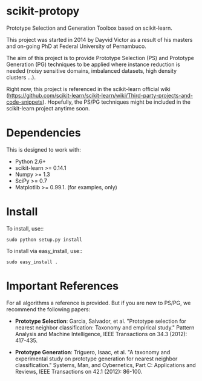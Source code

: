 scikit-protopy
==============

Prototype Selection and Generation Toolbox based on scikit-learn.

This project was started in 2014 by Dayvid Victor as a result of
his masters and on-going PhD at Federal University of Pernambuco.

The aim of this project is to provide Prototype Selection (PS) and 
Prototype Generation (PG) techniques to be applied where instance 
reduction is needed (noisy sensitive domains, imbalanced datasets, 
high density clusters ...). 

Right now, this project is referenced in the scikit-learn official 
wiki (https://github.com/scikit-learn/scikit-learn/wiki/Third-party-projects-and-code-snippets). 
Hopefully, the PS/PG techniques might be included in the scikit-learn 
project anytime soon.


Dependencies
============

This is designed to work with:
- Python 2.6+
- scikit-learn >= 0.14.1
- Numpy >= 1.3
- SciPy >= 0.7
- Matplotlib >= 0.99.1. (for examples, only)


Install
=======

To install, use::

    sudo python setup.py install

To install via easy\_install, use::

    sudo easy_install .


Important References
====================

For all algorithms a reference is provided. But if you are new to
PS/PG, we recommend the following papers:

- **Prototype Selection**: Garcia, Salvador, et al. "Prototype selection for nearest neighbor classification: Taxonomy and empirical study." Pattern Analysis and Machine Intelligence, IEEE Transactions on 34.3 (2012): 417-435.

- **Prototype Generation**: Triguero, Isaac, et al. "A taxonomy and experimental study on prototype generation for nearest neighbor classification." Systems, Man, and Cybernetics, Part C: Applications and Reviews, IEEE Transactions on 42.1 (2012): 86-100.





